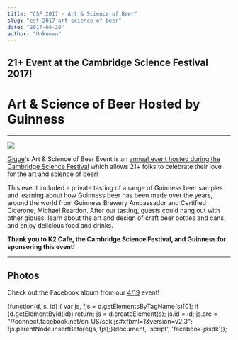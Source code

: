 ```yaml
---
title: "CSF 2017 - Art & Science of Beer"
slug: "csf-2017-art-science-of-beer"
date: "2017-04-20"
author: "Unknown"
---
```


## 21+ Event at the Cambridge Science Festival 2017!

# **Art & Science of Beer Hosted by Guinness**

* * *

[![](https://images.squarespace-cdn.com/content/v1/525f99bee4b09c141b6f8b0c/1489682935620-JEIHTXO7LSYO5YFBPU15/image-asset.jpeg?format=original)](http://bit.ly/2nu9hkN)

[Gique](http://www.gique.me/)'s Art & Science of Beer Event is an [annual event hosted during the Cambridge Science Festival](http://www.cambridgesciencefestival.org/event/art-science-of-beer-with-gique-and-guinness/) which allows 21+ folks to celebrate their love for the art and science of beer!

This event included a private tasting of a range of Guinness beer samples and learning about how Guinness beer has been made over the years, around the world from Guinness Brewery Ambassador and Certified Cicerone, Michael Reardon. After our tasting, guests could hang out with other giques, learn about the art and design of craft beer bottles and cans, and enjoy delicious food and drinks.

**Thank you to K2 Cafe, the Cambridge Science Festival, and Guinness for sponsoring this event!**

* * *

## Photos

Check out the Facebook album from our [4/19](https://www.facebook.com/media/set/?set=a.1022536194544614.1073741860.389326787865561&type=1&l=eae4deab4a) event!

(function(d, s, id) { var js, fjs = d.getElementsByTagName(s)\[0\]; if (d.getElementById(id)) return; js = d.createElement(s); js.id = id; js.src = "//connect.facebook.net/en\_US/sdk.js#xfbml=1&version=v2.3"; fjs.parentNode.insertBefore(js, fjs);}(document, 'script', 'facebook-jssdk'));